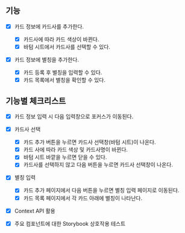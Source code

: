 ## 기능

- [x] 카드 정보에 카드사를 추가한다.

  - [x] 카드사에 따라 카드 색상이 바뀐다.
  - [x] 바텀 시트에서 카드사를 선택할 수 있다.

- [x] 카드 정보에 별칭을 추가한다.

  - [x] 카드 등록 후 별칭을 입력할 수 있다.
  - [x] 카드 목록에서 별칭을 확인할 수 있다.

## 기능별 체크리스트

- [x] 카드 정보 입력 시 다음 입력창으로 포커스가 이동된다.

- [x] 카드사 선택

  - [x] 카드 추가 버튼을 누르면 카드사 선택창(바텀 시트)이 나온다.
  - [x] 카드 사에 따라 카드 색상 및 카드사명이 바뀐다.
  - [x] 바텀 시트 바깥을 누르면 닫을 수 있다.
  - [x] 카드사를 선택하지 않고 다음 버튼을 누르면 카드사 선택창이 나온다.

- [x] 별칭 입력

  - [x] 카드 추가 페이지에서 다음 버튼을 누르면 별칭 입력 페이지로 이동된다.
  - [x] 카드 목록 페이지에서 각 카드 아래에 별칭이 나타난다.

- [x] Context API 활용
- [x] 주요 컴포넌트에 대한 Storybook 상호작용 테스트
